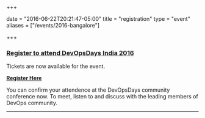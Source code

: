 +++

date = "2016-06-22T20:21:47-05:00"
title = "registration"
type = "event"
aliases = ["/events/2016-bangalore"]

+++

### [Register to attend DevOpsDays India 2016](https://www.townscript.com/e/dod16)

Tickets are now available for the event.

**[Register Here](https://www.townscript.com/e/dod16)**

You can confirm your attendence at the DevOpsDays community conference now.
To meet, listen to and discuss with the leading members of DevOps community.

---
